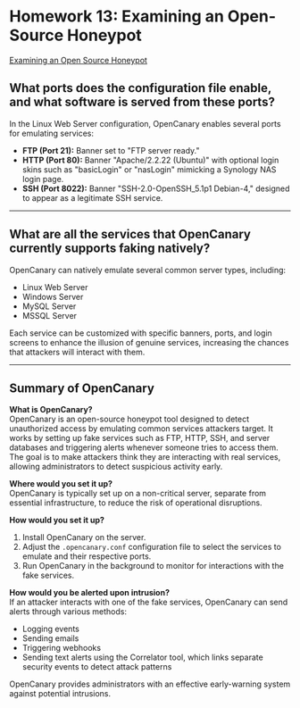 # Homework 13: Examining an Open-Source Honeypot

[Examining an Open Source Honeypot](https://github.com/StephVergil/Examining-an-Open-Source-Honeypot/blob/main/Homework%2013%20Examining%20an%20Open-Source%20Honeypot-Stephanie%E2%80%99s%20MacBook%20Pro.docx)

## What ports does the configuration file enable, and what software is served from these ports?

In the Linux Web Server configuration, OpenCanary enables several ports for emulating services:

- **FTP (Port 21):** Banner set to "FTP server ready."
- **HTTP (Port 80):** Banner "Apache/2.2.22 (Ubuntu)" with optional login skins such as "basicLogin" or "nasLogin" mimicking a Synology NAS login page.
- **SSH (Port 8022):** Banner "SSH-2.0-OpenSSH_5.1p1 Debian-4," designed to appear as a legitimate SSH service.

---

## What are all the services that OpenCanary currently supports faking natively?

OpenCanary can natively emulate several common server types, including:

- Linux Web Server
- Windows Server
- MySQL Server
- MSSQL Server

Each service can be customized with specific banners, ports, and login screens to enhance the illusion of genuine services, increasing the chances that attackers will interact with them.

---

## Summary of OpenCanary

**What is OpenCanary?**  
OpenCanary is an open-source honeypot tool designed to detect unauthorized access by emulating common services attackers target. It works by setting up fake services such as FTP, HTTP, SSH, and server databases and triggering alerts whenever someone tries to access them. The goal is to make attackers think they are interacting with real services, allowing administrators to detect suspicious activity early.

**Where would you set it up?**  
OpenCanary is typically set up on a non-critical server, separate from essential infrastructure, to reduce the risk of operational disruptions.

**How would you set it up?**  
1. Install OpenCanary on the server.
2. Adjust the `.opencanary.conf` configuration file to select the services to emulate and their respective ports.
3. Run OpenCanary in the background to monitor for interactions with the fake services.

**How would you be alerted upon intrusion?**  
If an attacker interacts with one of the fake services, OpenCanary can send alerts through various methods:

- Logging events
- Sending emails
- Triggering webhooks
- Sending text alerts using the Correlator tool, which links separate security events to detect attack patterns

OpenCanary provides administrators with an effective early-warning system against potential intrusions.
